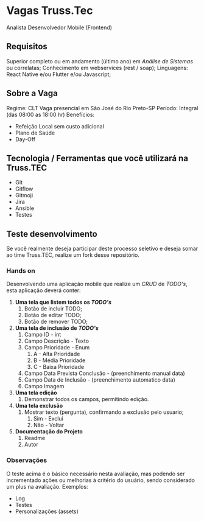 # Vagas Truss.Tec

Analista Desenvolvedor Mobile (Frontend)

## Requisitos

Superior completo ou em andamento (último ano) em _Análise de Sistemas_ ou correlatas;
Conhecimento em webservices (rest / soap);
Linguagens: React Native e/ou Flutter e/ou Javascript;

## Sobre a Vaga

Regime: CLT
Vaga presencial em São José do Rio Preto-SP
Período: Integral (das 08:00 as 18:00 hr)
Benefícios:

* Refeição Local sem custo adicional
* Plano de Saúde
* Day-Off

## Tecnologia / Ferramentas que você utilizará na Truss.TEC

* Git
* Gitflow
* Gitmoji
* Jira
* Ansible
* Testes

## Teste desenvolvimento

Se você realmente deseja participar deste processo seletivo e deseja somar ao time Truss.TEC, realize um fork desse repositório.

### Hands on

Desenvolvendo uma aplicação mobile que realize um _CRUD_ de _TODO's_, esta aplicação deverá conter:

1. **Uma tela que listem todos os _TODO's_**
    1. Botão de incluir TODO;
    2. Botão de editar TODO;
    3. Botão de remover TODO;
2. **Uma tela de inclusão de _TODO's_**
    1. Campo ID - int
    2. Campo Descrição - Texto
    3. Campo Prioridade - Enum
        1. A - Alta Prioridade
        2. B - Média Prioridade
        3. C - Baixa Prioridade
	4. Campo Data Prevista Conclusão - (preenchimento manual data)
	5. Campo Data de Inclusão - (preenchimento automatico data)
	6. Campo Imagem
3. **Uma tela edição**
    1. Demonstrar todos os campos, permitindo edição.
4. **Uma tela exclusão**
	1. Mostrar texto (pergunta), confirmando a exclusão pelo usuario;
        1. Sim - Exclui
        2. Não - Voltar
5. **Documentação do Projeto**
	1. Readme
	2. Autor

### Observações

O teste acima é o básico necessário nesta avaliação, mas podendo ser incrementado ações ou melhorias à critério do usuário, sendo considerado um plus na avaliação.
Exemplos:

* Log
* Testes
* Personalizações (assets)
